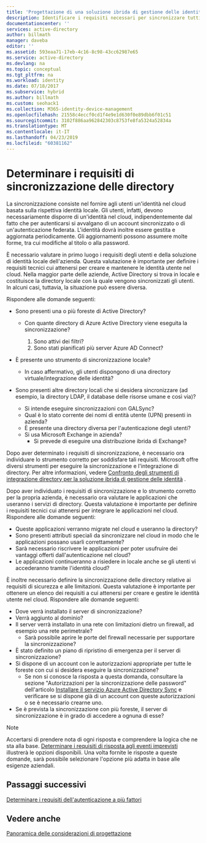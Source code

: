 ```yaml
---
title: 'Progettazione di una soluzione ibrida di gestione delle identità: requisiti di sincronizzazione della directory in Azure | Microsoft Docs'
description: Identificare i requisiti necessari per sincronizzare tutti gli utenti per le applicazioni locali e nel cloud.
documentationcenter: ''
services: active-directory
author: billmath
manager: daveba
editor: ''
ms.assetid: 593eaa71-17eb-4c16-8c98-43cc62987e65
ms.service: active-directory
ms.devlang: na
ms.topic: conceptual
ms.tgt_pltfrm: na
ms.workload: identity
ms.date: 07/18/2017
ms.subservice: hybrid
ms.author: billmath
ms.custom: seohack1
ms.collection: M365-identity-device-management
ms.openlocfilehash: 21558c4eccf0cd1f4e9e1d630f0e89dbb6f01c51
ms.sourcegitcommit: 3102f886aa962842303c8753fe8fa5324a52834a
ms.translationtype: MT
ms.contentlocale: it-IT
ms.lasthandoff: 04/23/2019
ms.locfileid: "60381162"
---
```

# <a name="determine-directory-synchronization-requirements"></a>Determinare i requisiti di sincronizzazione delle directory
La sincronizzazione consiste nel fornire agli utenti un'identità nel cloud basata sulla rispettiva identità locale. Gli utenti, infatti, devono necessariamente disporre di un'identità nel cloud, indipendentemente dal fatto che per autenticarsi si avvalgano di un account sincronizzato o di un'autenticazione federata.  L'identità dovrà inoltre essere gestita e aggiornata periodicamente.  Gli aggiornamenti possono assumere molte forme, tra cui modifiche al titolo o alla password.  

È necessario valutare in primo luogo i requisiti degli utenti e della soluzione di identità locale dell'azienda. Questa valutazione è importante per definire i requisiti tecnici cui attenersi per creare e mantenere le identità utente nel cloud.  Nella maggior parte delle aziende, Active Directory si trova in locale e costituisce la directory locale con la quale vengono sincronizzati gli utenti. In alcuni casi, tuttavia, la situazione può essere diversa.  

Rispondere alle domande seguenti:

* Sono presenti una o più foreste di Active Directory?
  
  * Con quante directory di Azure Active Directory viene eseguita la sincronizzazione?
    
    1. Sono attivi dei filtri?
    2. Sono stati pianificati più server Azure AD Connect?
* È presente uno strumento di sincronizzazione locale?
  
  * In caso affermativo, gli utenti dispongono di una directory virtuale/integrazione delle identità?
* Sono presenti altre directory locali che si desidera sincronizzare (ad esempio, la directory LDAP, il database delle risorse umane e così via)?
  * Si intende eseguire sincronizzazioni con GALSync?
  * Qual è lo stato corrente dei nomi di entità utente (UPN) presenti in azienda? 
  * È presente una directory diversa per l'autenticazione degli utenti?
  * Si usa Microsoft Exchange in azienda?
    * Si prevede di eseguire una distribuzione ibrida di Exchange?

Dopo aver determinato i requisiti di sincronizzazione, è necessario ora individuare lo strumento corretto per soddisfare tali requisiti.  Microsoft offre diversi strumenti per eseguire la sincronizzazione e l'integrazione di directory.  Per altre informazioni, vedere [Confronto degli strumenti di integrazione directory per la soluzione ibrida di gestione delle identità](plan-hybrid-identity-design-considerations-tools-comparison.md) . 

Dopo aver individuato i requisiti di sincronizzazione e lo strumento corretto per la propria azienda, è necessario ora valutare le applicazioni che useranno i servizi di directory. Questa valutazione è importante per definire i requisiti tecnici cui attenersi per integrare le applicazioni nel cloud. Rispondere alle domande seguenti:

* Queste applicazioni verranno migrate nel cloud e useranno la directory?
* Sono presenti attributi speciali da sincronizzare nel cloud in modo che le applicazioni possano usarli correttamente?
* Sarà necessario riscrivere le applicazioni per poter usufruire dei vantaggi offerti dall'autenticazione nel cloud?
* Le applicazioni continueranno a risiedere in locale anche se gli utenti vi accederanno tramite l'identità cloud?

È inoltre necessario definire la sincronizzazione delle directory relative ai requisiti di sicurezza e alle limitazioni. Questa valutazione è importante per ottenere un elenco dei requisiti a cui attenersi per creare e gestire le identità utente nel cloud. Rispondere alle domande seguenti:

* Dove verrà installato il server di sincronizzazione?
* Verrà aggiunto al dominio?
* Il server verrà installato in una rete con limitazioni dietro un firewall, ad esempio una rete perimetrale?
  * Sarà possibile aprire le porte del firewall necessarie per supportare la sincronizzazione?
* È stato definito un piano di ripristino di emergenza per il server di sincronizzazione?
* Si dispone di un account con le autorizzazioni appropriate per tutte le foreste con cui si desidera eseguire la sincronizzazione?
  * Se non si conosce la risposta a questa domanda, consultare la sezione "Autorizzazioni per la sincronizzazione delle password" dell'articolo [Installare il servizio Azure Active Directory Sync](https://msdn.microsoft.com/library/azure/dn757602.aspx#BKMK_CreateAnADAccountForTheSyncService) e verificare se si dispone già di un account con queste autorizzazioni o se è necessario crearne uno.
* Se è prevista la sincronizzazione con più foreste, il server di sincronizzazione è in grado di accedere a ognuna di esse?

> [!NOTE]
> Accertarsi di prendere nota di ogni risposta e comprendere la logica che ne sta alla base. [Determinare i requisiti di risposta agli eventi imprevisti](plan-hybrid-identity-design-considerations-incident-response-requirements.md) illustrerà le opzioni disponibili. Una volta fornite le risposte a queste domande, sarà possibile selezionare l'opzione più adatta in base alle esigenze aziendali.
> 
> 

## <a name="next-steps"></a>Passaggi successivi
[Determinare i requisiti dell'autenticazione a più fattori](plan-hybrid-identity-design-considerations-multifactor-auth-requirements.md)

## <a name="see-also"></a>Vedere anche 
[Panoramica delle considerazioni di progettazione](plan-hybrid-identity-design-considerations-overview.md)

